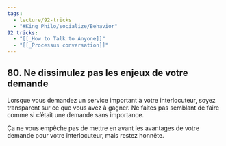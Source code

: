 ```yaml
---
tags:
  - lecture/92-tricks
  - "#King_Philo/socialize/Behavior"
92 tricks:
  - "[[_How to Talk to Anyone]]"
  - "[[_Processus conversation]]"
---
```





## 80. Ne dissimulez pas les enjeux de votre demande

Lorsque vous demandez un service important à votre interlocuteur, soyez transparent sur ce que vous avez à gagner. Ne faites pas semblant de faire comme si c’était une demande sans importance.

Ça ne vous empêche pas de mettre en avant les avantages de votre demande pour votre interlocuteur, mais restez honnête.